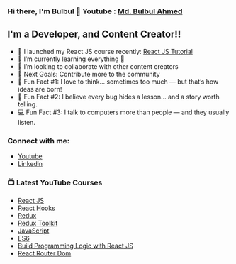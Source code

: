 ### Hi there, I'm Bulbul  👋 Youtube : [Md. Bulbul Ahmed](https://www.youtube.com/mdbulbulahmed)

## I'm a Developer, and Content Creator!!

- 🔭 I launched my React JS course recently: [React JS Tutorial](https://www.youtube.com/watch?v=8reMA_HrrM8&list=PLgLaziU_e4WxVeOgq2DiCtdJ5jiLpZ91o)
- 🌱 I’m currently learning everything 🤣
- 👯 I’m looking to collaborate with other content creators
- 🥅 Next Goals: Contribute more to the community
- 🎯 Fun Fact #1: I love to think… sometimes too much — but that’s how ideas are born!
- 🧠 Fun Fact #2: I believe every bug hides a lesson… and a story worth telling.
- 💻 Fun Fact #3: I talk to computers more than people — and they usually listen. 

### Connect with me:

- [Youtube](https://www.youtube.com/mdbulbulahmed)
- [Linkedin](https://www.linkedin.com/in/bulbulahmed9/)

### 📺 Latest YouTube Courses


- [React JS](https://www.youtube.com/watch?v=8reMA_HrrM8&list=PLgLaziU_e4WxVeOgq2DiCtdJ5jiLpZ91o)
- [React Hooks](https://www.youtube.com/watch?v=gZ-WScG_Ssc&list=PLgLaziU_e4WzecpFl6_5dnItnLYDOIZ_l)
- [Redux](https://www.youtube.com/watch?v=tq_hCeb5dNI&list=PLgLaziU_e4WxC-skTmmPpLcA-h06S2_kB)
- [Redux Toolkit](https://www.youtube.com/watch?v=jOTMloR0GMY&list=PLgLaziU_e4WxNhdORpHfnYnypRbtGiIVh)
- [JavaScript](https://www.youtube.com/watch?v=ihNGWSrKzr0&list=PLgLaziU_e4WzCjw0OyFpUYOR_WzgX_iIA)
- [ES6](https://www.youtube.com/watch?v=DYBpclZHQzc&list=PLgLaziU_e4Wzkj3fwb8neWMnPTzwRs2wk)
- [Build Programming Logic with React JS](https://www.youtube.com/watch?v=1Dqe-GIa2U8&list=PLgLaziU_e4WzhTQ9WgfkWjHOM-6QwPJp2)
- [React Router Dom](https://www.youtube.com/watch?v=eDGyGrlz8lo&list=PLgLaziU_e4Wx5uiAX8B1rXz3EHsUoulMW)
